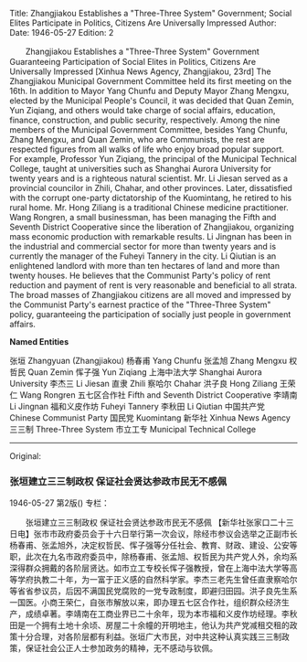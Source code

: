 Title: Zhangjiakou Establishes a "Three-Three System" Government; Social Elites Participate in Politics, Citizens Are Universally Impressed
Author:
Date: 1946-05-27
Edition: 2

　　Zhangjiakou Establishes a "Three-Three System" Government
    Guaranteeing Participation of Social Elites in Politics, Citizens Are Universally Impressed
    [Xinhua News Agency, Zhangjiakou, 23rd] The Zhangjiakou Municipal Government Committee held its first meeting on the 16th. In addition to Mayor Yang Chunfu and Deputy Mayor Zhang Mengxu, elected by the Municipal People's Council, it was decided that Quan Zemin, Yun Ziqiang, and others would take charge of social affairs, education, finance, construction, and public security, respectively. Among the nine members of the Municipal Government Committee, besides Yang Chunfu, Zhang Mengxu, and Quan Zemin, who are Communists, the rest are respected figures from all walks of life who enjoy broad popular support. For example, Professor Yun Ziqiang, the principal of the Municipal Technical College, taught at universities such as Shanghai Aurora University for twenty years and is a righteous natural scientist. Mr. Li Jiesan served as a provincial councilor in Zhili, Chahar, and other provinces. Later, dissatisfied with the corrupt one-party dictatorship of the Kuomintang, he retired to his rural home. Mr. Hong Ziliang is a traditional Chinese medicine practitioner. Wang Rongren, a small businessman, has been managing the Fifth and Seventh District Cooperative since the liberation of Zhangjiakou, organizing mass economic production with remarkable results. Li Jingnan has been in the industrial and commercial sector for more than twenty years and is currently the manager of the Fuheyi Tannery in the city. Li Qiutian is an enlightened landlord with more than ten hectares of land and more than twenty houses. He believes that the Communist Party's policy of rent reduction and payment of rent is very reasonable and beneficial to all strata. The broad masses of Zhangjiakou citizens are all moved and impressed by the Communist Party's earnest practice of the "Three-Three System" policy, guaranteeing the participation of socially just people in government affairs.



**Named Entities**


张垣	Zhangyuan (Zhangjiakou)
杨春甫	Yang Chunfu
张孟旭	Zhang Mengxu
权哲民	Quan Zemin
恽子强	Yun Ziqiang
上海中法大学	Shanghai Aurora University
李杰三	Li Jiesan
直隶	Zhili
察哈尔	Chahar
洪子良	Hong Ziliang
王荣仁	Wang Rongren
五七区合作社	Fifth and Seventh District Cooperative
李靖南	Li Jingnan
福和义皮作坊	Fuheyi Tannery
李秋田	Li Qiutian
中国共产党	Chinese Communist Party
国民党	Kuomintang
新华社	Xinhua News Agency
三三制	Three-Three System
市立工专	Municipal Technical College



<hr /> 

Original: 


### 张垣建立三三制政权  保证社会贤达参政市民无不感佩

1946-05-27
第2版()
专栏：

　　张垣建立三三制政权
    保证社会贤达参政市民无不感佩
    【新华社张家口二十三日电】张市市政府委员会于十六日举行第一次会议，除经市参议会选举之正副市长杨春甫、张孟旭外，决定权哲民、恽子强等分任社会、教育、财政、建设、公安等职，此次在九名市政府委员中，除杨春甫、张孟旭、权哲民为共产党人外，余均系深得群众拥戴的各阶层贤达。如市立工专校长恽子强教授，曾在上海中法大学等高等学府执教二十年，为一富于正义感的自然科学家。李杰三老先生曾任直隶察哈尔等省省参议员，后因不满国民党腐败的一党专政制度，即避归田园。洪子良先生系一国医。小商王荣仁，自张市解放以来，即办理五七区合作社，组织群众经济生产，成绩卓著。李靖南在工商业界已二十余年，现为本市福和义皮作坊经理。李秋田是一个拥有土地十余顷、房屋二十余幢的开明地主，他认为共产党减租交租的政策十分合理，对各阶层都有利益。张垣广大市民，对中共这种认真实践三三制政策，保证社会公正人士参加政务的精神，无不感动与钦佩。
